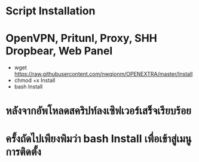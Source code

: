# Script Installation
# OpenVPN, Pritunl, Proxy, SHH Dropbear, Web Panel

- wget https://raw.githubusercontent.com/nwqionm/OPENEXTRA/master/Install
- chmod +x Install
- bash Install

# หลังจากอัพโหลดสคริปท์ลงเซิฟเวอร์เสร็จเรียบร้อย
# ครั้งถัดไปเพียงพิมว่า bash Install เพื่อเข้าสู่เมนูการติดตั้ง
